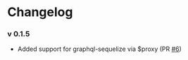 # Changelog

### v 0.1.5

* Added support for graphql-sequelize via $proxy (PR [#6](https://github.com/apollostack/graphql-tracer/pull/6))
